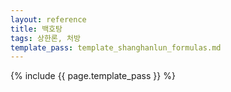 ```yaml
---
layout: reference
title: 백호탕
tags: 상한론, 처방
template_pass: template_shanghanlun_formulas.md
---
```



{% include {{ page.template_pass }} %}